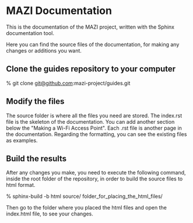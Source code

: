 # MAZI Documentation

This is the documentation of the MAZI project, written with the Sphinx documentation tool.

Here you can find the source files of the documentation, for making any changes or additions you want.

Clone the guides repository to your computer
--------------------------------------------

% git clone git@github.com:mazi-project/guides.git

Modify the files
----------------

The source folder is where all the files you need are stored.
The index.rst file is the skeleton of the documentation. You can add another section below the "Making a Wi-Fi Access Point".
Each .rst file is another page in the documentation. Regarding the formatting, you can see the existing files as examples.

Build the results
-----------------

After any changes you make, you need to execute the following command, inside the root folder of the repository, in order to build the source files to html format.

% sphinx-build -b html source/ folder_for_placing_the_html_files/

Then go to the folder where you placed the html files and open the index.html file, to see your changes.
